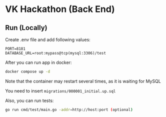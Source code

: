 # VK Hackathon (Back End)
## Run (Locally)
Create .env file and add following values:
```dotenv
PORT=8181
DATABASE_URL=root:mypass@tcp(mysql:3306)/test
```

After you can run app in docker:
```bash
docker compose up -d
```
Note that the container may restart several times, as it is waiting for MySQL

You need to insert ```migrations/000001_initial.up.sql```

Also, you can run tests:
```bash
go run cmd/test/main.go -addr=http://host:port (optional)
```